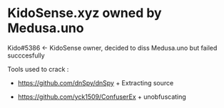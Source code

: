 # KidoSense.xyz owned by Medusa.uno
Kido#5386 <- KidoSense owner, decided to diss Medusa.uno but failed succcesfully

Tools used to crack :

+ https://github.com/dnSpy/dnSpy + Extracting source

+ https://github.com/yck1509/ConfuserEx + unobfuscating
